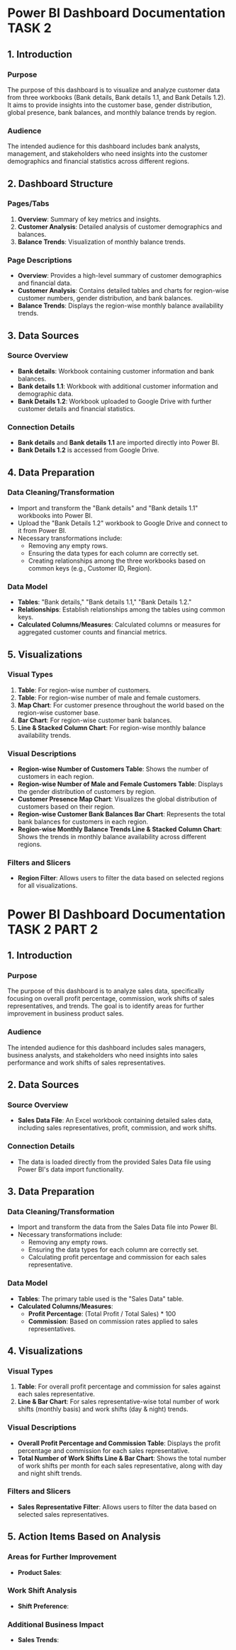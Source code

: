 # Power BI Dashboard Documentation TASK 2

## 1. Introduction

### Purpose
The purpose of this dashboard is to visualize and analyze customer data from three workbooks (Bank details, Bank details 1.1, and Bank Details 1.2). It aims to provide insights into the customer base, gender distribution, global presence, bank balances, and monthly balance trends by region.

### Audience
The intended audience for this dashboard includes bank analysts, management, and stakeholders who need insights into the customer demographics and financial statistics across different regions.

## 2. Dashboard Structure

### Pages/Tabs
1. **Overview**: Summary of key metrics and insights.
2. **Customer Analysis**: Detailed analysis of customer demographics and balances.
3. **Balance Trends**: Visualization of monthly balance trends.

### Page Descriptions
- **Overview**: Provides a high-level summary of customer demographics and financial data.
- **Customer Analysis**: Contains detailed tables and charts for region-wise customer numbers, gender distribution, and bank balances.
- **Balance Trends**: Displays the region-wise monthly balance availability trends.

## 3. Data Sources

### Source Overview
- **Bank details**: Workbook containing customer information and bank balances.
- **Bank details 1.1**: Workbook with additional customer information and demographic data.
- **Bank Details 1.2**: Workbook uploaded to Google Drive with further customer details and financial statistics.

### Connection Details
- **Bank details** and **Bank details 1.1** are imported directly into Power BI.
- **Bank Details 1.2** is accessed from Google Drive.

## 4. Data Preparation

### Data Cleaning/Transformation
- Import and transform the "Bank details" and "Bank details 1.1" workbooks into Power BI.
- Upload the "Bank Details 1.2" workbook to Google Drive and connect to it from Power BI.
- Necessary transformations include:
  - Removing any empty rows.
  - Ensuring the data types for each column are correctly set.
  - Creating relationships among the three workbooks based on common keys (e.g., Customer ID, Region).

### Data Model
- **Tables**: "Bank details," "Bank details 1.1," "Bank Details 1.2."
- **Relationships**: Establish relationships among the tables using common keys.
- **Calculated Columns/Measures**: Calculated columns or measures for aggregated customer counts and financial metrics.

## 5. Visualizations

### Visual Types
1. **Table**: For region-wise number of customers.
2. **Table**: For region-wise number of male and female customers.
3. **Map Chart**: For customer presence throughout the world based on the region-wise customer base.
4. **Bar Chart**: For region-wise customer bank balances.
5. **Line & Stacked Column Chart**: For region-wise monthly balance availability trends.

### Visual Descriptions
- **Region-wise Number of Customers Table**: Shows the number of customers in each region.
- **Region-wise Number of Male and Female Customers Table**: Displays the gender distribution of customers by region.
- **Customer Presence Map Chart**: Visualizes the global distribution of customers based on their region.
- **Region-wise Customer Bank Balances Bar Chart**: Represents the total bank balances for customers in each region.
- **Region-wise Monthly Balance Trends Line & Stacked Column Chart**: Shows the trends in monthly balance availability across different regions.

### Filters and Slicers
- **Region Filter**: Allows users to filter the data based on selected regions for all visualizations.


# Power BI Dashboard Documentation TASK 2 PART 2

## 1. Introduction

### Purpose
The purpose of this dashboard is to analyze sales data, specifically focusing on overall profit percentage, commission, work shifts of sales representatives, and trends. The goal is to identify areas for further improvement in business product sales.

### Audience
The intended audience for this dashboard includes sales managers, business analysts, and stakeholders who need insights into sales performance and work shifts of sales representatives.

## 2. Data Sources

### Source Overview
- **Sales Data File**: An Excel workbook containing detailed sales data, including sales representatives, profit, commission, and work shifts.

### Connection Details
- The data is loaded directly from the provided Sales Data file using Power BI's data import functionality.

## 3. Data Preparation

### Data Cleaning/Transformation
- Import and transform the data from the Sales Data file into Power BI.
- Necessary transformations include:
  - Removing any empty rows.
  - Ensuring the data types for each column are correctly set.
  - Calculating profit percentage and commission for each sales representative.

### Data Model
- **Tables**: The primary table used is the "Sales Data" table.
- **Calculated Columns/Measures**:
  - **Profit Percentage**: (Total Profit / Total Sales) * 100
  - **Commission**: Based on commission rates applied to sales representatives.

## 4. Visualizations

### Visual Types
1. **Table**: For overall profit percentage and commission for sales against each sales representative.
2. **Line & Bar Chart**: For sales representative-wise total number of work shifts (monthly basis) and work shifts (day & night) trends.

### Visual Descriptions
- **Overall Profit Percentage and Commission Table**: Displays the profit percentage and commission for each sales representative.
- **Total Number of Work Shifts Line & Bar Chart**: Shows the total number of work shifts per month for each sales representative, along with day and night shift trends.

### Filters and Slicers
- **Sales Representative Filter**: Allows users to filter the data based on selected sales representatives.

## 5. Action Items Based on Analysis

### Areas for Further Improvement
- **Product Sales**: 

### Work Shift Analysis
- **Shift Preference**: 

### Additional Business Impact
- **Sales Trends**: 

